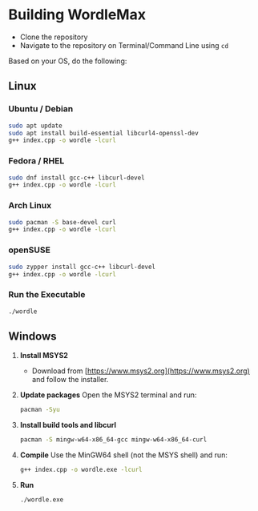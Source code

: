 # Building WordleMax

* Clone the repository
* Navigate to the repository on Terminal/Command Line using `cd`

Based on your OS, do the following:

## Linux

### Ubuntu / Debian

```bash
sudo apt update
sudo apt install build-essential libcurl4-openssl-dev
g++ index.cpp -o wordle -lcurl
```

### Fedora / RHEL

```bash
sudo dnf install gcc-c++ libcurl-devel
g++ index.cpp -o wordle -lcurl
```

### Arch Linux

```bash
sudo pacman -S base-devel curl
g++ index.cpp -o wordle -lcurl
```

### openSUSE

```bash
sudo zypper install gcc-c++ libcurl-devel
g++ index.cpp -o wordle -lcurl
```


### Run the Executable

```bash
./wordle
```

## Windows

1. **Install MSYS2**

   * Download from [https://www.msys2.org](https://www.msys2.org) and follow the installer.

2. **Update packages**
   Open the MSYS2 terminal and run:

   ```bash
   pacman -Syu
   ```

3. **Install build tools and libcurl**

   ```bash
   pacman -S mingw-w64-x86_64-gcc mingw-w64-x86_64-curl
   ```

4. **Compile**
   Use the MinGW64 shell (not the MSYS shell) and run:

   ```bash
   g++ index.cpp -o wordle.exe -lcurl
   ```

5. **Run**

   ```bash
   ./wordle.exe
   ```




